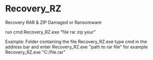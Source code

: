 # Recovery_RZ
Recovery RAR &amp; ZIP Damaged or Ransomware

run cmd Recovery_RZ.exe "file rar zip your"

Example:
Folder containing the file Recovery_RZ.exe 
type cmd in the address bar and enter Recovery_RZ.exe "path to rar file"
for example Recovery_RZ.exe "C:/file.rar"

